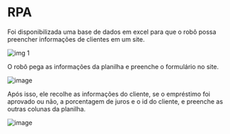 # RPA
 Foi disponibilizada uma base de dados em excel para que o robô possa preencher informações de clientes em um site.

![img 1](https://user-images.githubusercontent.com/51932176/148207702-bd4d6dcb-7bf9-494e-9cca-ef4773146da3.PNG)


O robô pega as informações da planilha e preenche o formulário no site.

![image](https://user-images.githubusercontent.com/51932176/148207859-ffc4bc92-ce5f-42d5-bc30-26786710b89a.png)


Após isso, ele recolhe as informações do cliente, se o empréstimo foi aprovado ou não, a porcentagem de juros e o id do cliente, e preenche as outras colunas da planilha.

![image](https://user-images.githubusercontent.com/51932176/148208160-e6bcd265-4a07-43a1-9806-3aa1bcaea1fa.png)
